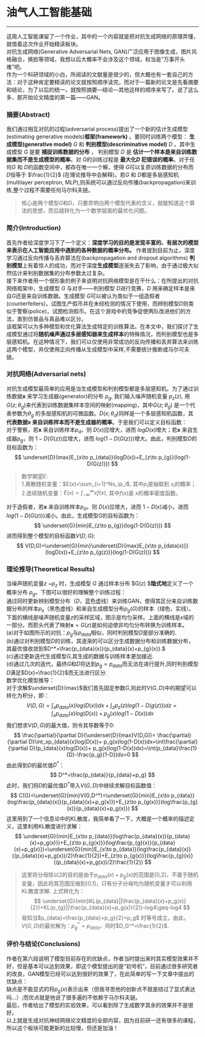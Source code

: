 # 油气人工智能基础<br />
---
这周人工智能课留了一个作业，其中的一个内容就是把对抗生成网络的原理弄懂，就借着这次作业开始精读板块。<br />
对抗生成网络(Generative Adversarial Nets, GAN)广泛应用于图像生成，图片风格融合，换脸等领域，我想以后大概率不会涉及这个领域，权当是“万事开头难”吧。<br />
作为一个科研领域的小白，所阅读的文献量是很少的，但大概也有一套自己的方法：对于这种肯定要精读的论文就按照顺序读完，而对于一篇新的论文是先看摘要和结论，为了以后的统一，就按照摘要—结论—其他这样的顺序来写了。说了这么多，那开始论文精度的第一篇——GAN。<br />
### 摘要(Abstract)
我们通过相互对抗的过程(adversarial process)提出了一个新的估计生成模型(estimating generative models)**框架(framework)** 。要同时训练两个模型：  **生成模型(generative model)** $G$ 和 **判别模型(descriminative model)** $D$ 。其中生成模型 $G$ 是要 **捕捉训练数据的分布** ， 判别模型 $D$ 是 **估计一个样本是来自训练数据集而不是生成模型的概率**。对 $G$的训练过程是 **最大化$D$ 犯错误的概率**。对于任何$G$ 和 $D$的函数空间中，都存在唯一一个解，使得 $G$可以复原训练数据的分布而 $D$恒等于 $\frac{1}{2}$ (在理论推导中会解释)。若$G$ 和 $D$都是多层感知机(multilayer perceptron, MLP),则系统可以通过反向传播(backpropagation)来训练,整个过程不需要任何马尔科夫链。
>核心是两个模型$G$和$D$，只要弄明白两个模型代表的含义，就能知道这个算法的思想，而后就转化为一个数学层面的最优化问题。
### 简介(Introduction)
首先作者给深度学习下了一个定义：**深度学习的目的是发现丰富的、有层次的模型来表示在人工智能应用中遇到的各种数据的概率分布。** 作者提到目前为止，深度学习通过反向传播与丢弃算法在(backpropagation and dropout algorithms) **判别模型**上有着惊人的成功，而对于深度**生成模型**逐渐失去了影响，由于通过极大似然估计来判别数据集的分布参数太过复杂。<br />
接下来作者用一个很形象的例子来说明对抗网络模型是在干什么：在所提出的对抗网络框架中，生成模型 $G$ 与对手——判别模型 $D$进行竞赛，$D$ 用来确定样本是来自$G$还是来自训练数据。生成模型 $G$可以被认为类似于一组造假者(counterfeiters)，试图生产假币并在未经检测的情况下使用，而辨别模型$D$则类似于警察(police)，试图检测假币。在这个游戏中的竞争促使两队改进他们的方法，直到仿冒品与真品难以区分。<br />
该框架可以为多种模型和优化算法生成特定的训练算法。在本文中，我们探讨了生成模型通过将**随机噪声通过多层感知器来生成样本**的特殊情况，而判别模型也是多层感知机。在这种情况下，我们可以仅使用非常成功的反向传播和丢弃算法来训练这两个模型，并仅使用正向传播从生成模型中采样,不需要统计推断或马尔可夫链。
### 对抗网络(Adversarial nets)
对抗生成模型最简单的应用是当生成模型和判别模型都是多层感知机。为了通过训练数据$\pmb{x}$ 来学习生成器(generator)的分布 $p_g$, 我们输入噪声随机变量 $p_z(z)$, 用$G(z;\theta_g)$来代表到训练数据集样本空间的映射(mapping)，其中$G(z;\theta_g)$ 是一个代表参数为$\theta_g$ 的多层感知机的可微函数。$D(x;\theta_d)$同样是一个多层感知机函数，其**代表数据$\pmb{x}$ 来自训练样本而不是生成器的概率**。于是我们可以定义目标函数：<br />
对于警察，若$\pmb{x}$ 来自训练样本$p_d$，则 $D(x)$应增大，进而 $logD(x)$增大；若$\pmb{x}$ 来自生成器$p_g$，则 $1-D(G(z))$应增大，进而 $log(1-D(G(z)))$增大。由此，判别模型$D$的目标函数为：<br />
$$
\underset{D}{max}E_{x\to p_{data}}(logD(x))+E_{z\to p_{g}}(log(1-D(G(z))))
$$
>数学期望$E$:<br />
>1.离散随机变量：$E(x)=\sum_{i=1}^Nx_ip_i$, 其中$p_i$是抽取到 $x_i$的概率；<br />
>2.连续随机变量：$E(x)=\int_{-\infty}^\infty xf(x)$, 其中$f(x)$是 $x$的概率密度函数。<vbr />

对于造假者，若$\pmb{x}$ 来自训练样本$p_d$，则 $D(x)$应增大，进而 $1-D(x)$减小，进而 $log(1-D(G(z)))$减小。由此，生成模型$G$的目标函数为：<br />
$$
\underset{G}{min}E_{z\to p_{g}}(log(1-D(G(z))))
$$
进而得到整个模型的目标函数$V(D,G)$:<br />
$$
V(D,G)=\underset{G}{min}\underset{D}{max}E_{x\to p_{data(x)}}(logD(x))+E_{z\to p_{g(z)}}(log(1-D(G(z))))
$$
### 理论推导(Theoretical Results)
当噪声随机变量$z$ ~$p_z$ 时，生成模型 $G$ 通过样本分布 $G(z) $**隐式地**定义了一个概率分布 $p_g$。下图可以很好的理解整个训练过程：<br />
通过同时更新辨别模型分布（$D$，蓝色虚线）来训练GAN，使得其区分来自训练数据分布的样本$p_x$（黑色虚线）和来自生成模型分布$p_g(G)$的样本（绿色，实线）。下面的横线是噪声随机变量$z$的采样区域，图示是均匀采样。上面的横线是$x$域的一部分。而箭头代表了映射$\pmb{x}=G(z)$是如何迫使非均匀分布转换为训练样本。<br />
(a)对于如图所示的对抗：$p_g$与$p_{data}$相似，同时判别模型$D$是部分准确的.<br />
(b)通过对判别模型$D$的训练，其逐渐的可以区分生成数据分布和训练数据分布，其最优值收敛到$D^*=\frac{p_{data}(x)}{p_{data}(x)+p_{g}(x)}.$<br />
(c)通过更新迭代生成模型$G$,其生成的数据与训练样本更加接近.<br />
(d)通过几次的迭代，最终$G$和$D$将达到$p_g=p_{data}$而无法在进行提升,同时判别模型$D$满足$D(x)=\frac{1}{2}$而无法进行区分.<br />
数学优化模型推导：<br />
对于求解$\underset{D}{max}$我们首先固定参数$G$,则此时$V(G,D)$中的期望可以转化为积分，即：<br />
$$
V(D,G)=\int_xp_{data}(x)log(D(x))dx+\int_zp_z(z)log(1-D(g(z)))dz = \int_xp_{data}(x)log(D(x))+ p_g(x)log(1-D(x))dx
$$
我们想求$V(D,G)$的最大值，则令其导数等于0:<br />
$$
\frac{\partial}{\partial D}(\underset{D}{max}V(D,G))= \frac{\partial}{\partial D}\int_xp_{data}(x)log(D(x))+ p_g(x)log(1-D(x))dx=\int\frac{\partial}{\partial D}(p_{data}(x)log(D(x))+ p_g(x)log(1-D(x))dx)=\int(p_{data}\frac{1}{D}-\frac{p_g}{1-D})dx=0
$$
由此得到$D$的最优值$D^*$：<br />
$$
D^*=\frac{p_{data}}{p_{data}+p_g}
$$
此时，我们将$D$的最优值$D^*$带入$V(G,D)$中继续求解目标函数值：<br />
$$
C(G)=\underset{G}{min}V(G,D^*)=\underset{G}{min}E_{x\to p_{data}}(log\frac{p_{data}(x)}{p_{data}(x)+p_g(x)})+E_{z\to p_{g(x)}}(log\frac{p_{g}(x)}{p_{data}(x)+p_g(x)})
$$
这里用到了一个信息论中的KL散度，我简单看了一下，大概是一个概率的描述定义，这里利用KL散度进行求解：<br />
$$
\underset{G}{min}E_{x\to p_{data}}(log\frac{p_{data}(x)}{p_{data}(x)+p_g(x)})+E_{z\to p_{g(x)}}(log\frac{p_{g}(x)}{p_{data}(x)+p_g(x)})=\underset{G}{min}E_{x\to p_{data}}(log\frac{p_{data}(x)}{(p_{data}(x)+p_g(x))/2}\frac{1}{2})+E_{z\to p_{g(x)}}(log\frac{p_{g}(x)}{(p_{data}(x)+p_g(x))/2}\frac{1}{2})
$$
>这里将分母除以2的目的是由于$p_{data}(x)+p_g(x)$的范围是[0,2]，不属于随机变量，因此将其范围压缩到[0,1]，只有分子分母均为随机变量才可以利用KL散度求解.
上式转化为：<br />
$$
\underset{G}{min}KL(p_{data}||\frac{p_{data}(x)+p_g(x)}{2})+KL(p_{g}||\frac{p_{data}(x)+p_g(x)}{2})-log4\geq-log4
$$
易知当$p_{data}=\frac{p_{data}+p_g}{2}=p_g$ 时等号成立，由此，$V(G,D)$的最优解为：$p_g^*=p_{data}$，同时$D_G^*=\frac{1}{2}$.
### 评价与结论(Conclusions)
作者在第六段说明了模型目前存在的优缺点，作者当时提出来时其实模型效果并不好，但是基本可以达到效果，即这个模型提出的是“初号机”，目前通过很多研究者的改良，GAN模型已经可以达到很好的效果了，在此简单的写一下文章中提出的优缺点：<br />
缺点是不能显式的将$p_g(x)$表示出来（但我寻思他的创新点不就是绕过了显式表达吗...）;而优点就是他说了很多遍的不依赖于马尔科夫链。<br />
最后，作者给出了模型的实验效果，可以看到除了生成数字其余的效果并不是很好。<br />
以上就是生成对抗神经网络论文精度的全部内容，因为目前研一还有很多的课程，所以这个板块可能更新的比较慢，但还是加油！